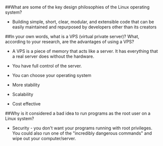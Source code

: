 ##What are some of the key design philosophies of the Linux operating system?

* Building simple, short, clear, modular, and extensible code that can be easily maintained and repurposed by developers other than its creators

##In your own words, what is a VPS (virtual private server)? What, according to your research, are the advantages of using a VPS?

* A VPS is a piece of memory that acts like a server.  It has everything that a real server does without the hardware.

* You have full control of the server.  
* You can choose your operating system
* More stability 
* Scalability
* Cost effective

##Why is it considered a bad idea to run programs as the root user on a Linux system?
* Security - you don't want your programs running with root privileges.  You could also run one of the "incredibly dangerous commands" and wipe out your computer/server.